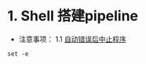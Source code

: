 # 1. Shell 搭建pipeline

 + 注意事项：
 1.1 [自动错误后中止程序](https://stackoverflow.com/questions/2870992/automatic-exit-from-bash-shell-script-on-error)
 ```
 set -e
 ```
